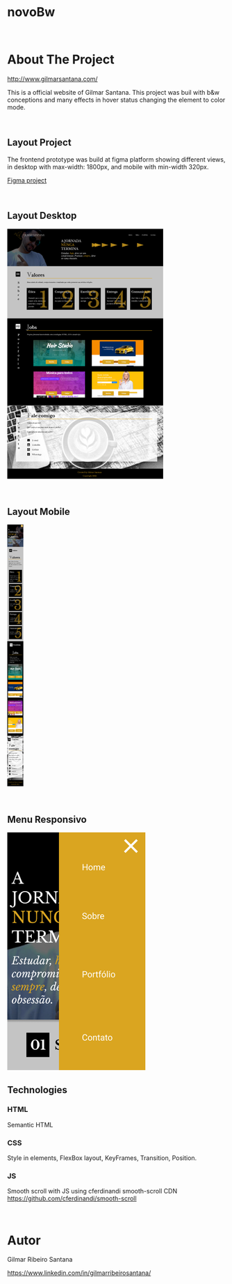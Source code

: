 # novoBw


&nbsp;

# About The Project

http://www.gilmarsantana.com/

This is a official website of Gilmar Santana.
This project was buil with b&w conceptions and many effects in hover status changing the element to color mode.



&nbsp;


## Layout Project

The frontend prototype was build at figma platform showing different views, in desktop with max-width: 1800px, and mobile with min-width 320px.

[Figma project](https://www.figma.com/file/7ZL1ASFYD2Q9uu11MngKQ4/Gilmar-WebSite?node-id=0%3A1)


&nbsp;

## Layout Desktop
![web](./Gilmar_Website_Desktop.png)


&nbsp;

## Layout Mobile
![web](./Gilmar_Website_Mobile.png)


&nbsp;

## Menu Responsivo
![web](./Gilmar_Menu_Responsivo.png)

## Technologies

### HTML

Semantic HTML

### CSS

Style in elements, FlexBox layout, KeyFrames, Transition, Position.

### JS

Smooth scroll with JS using cferdinandi smooth-scroll CDN
https://github.com/cferdinandi/smooth-scroll


&nbsp;

# Autor

Gilmar Ribeiro Santana

https://www.linkedin.com/in/gilmarribeirosantana/
